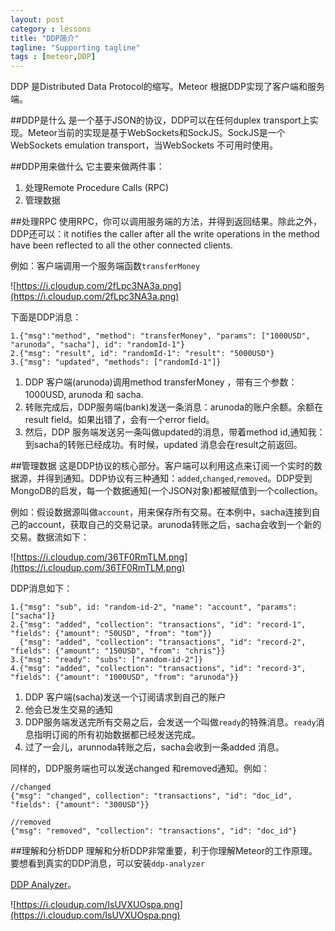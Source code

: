```yaml
---
layout: post
category : lessons
title: "DDP简介"
tagline: "Supporting tagline"
tags : [meteor,DDP]
---
```


DDP 是Distributed Data Protocol的缩写。Meteor 根据DDP实现了客户端和服务端。

##DDP是什么
是一个基于JSON的协议，DDP可以在任何duplex transport上实现。Meteor当前的实现是基于WebSockets和SockJS。SockJS是一个WebSockets emulation transport，当WebSockets 不可用时使用。

##DDP用来做什么
它主要来做两件事：

1. 处理Remote Procedure Calls (RPC)
2. 管理数据

##处理RPC
使用RPC，你可以调用服务端的方法，并得到返回结果。除此之外，DDP还可以：it notifies the caller after all the write operations in the method have been reflected to all the other connected clients.

例如：客户端调用一个服务端函数`transferMoney`

![https://i.cloudup.com/2fLpc3NA3a.png](https://i.cloudup.com/2fLpc3NA3a.png)

下面是DDP消息：

```
1.{"msg":"method", "method": "transferMoney", "params": ["1000USD", "arunoda", "sacha"], id": "randomId-1"}
2.{"msg": "result", id": "randomId-1": "result": "5000USD"}
3.{"msg": "updated", "methods": ["randomId-1"]}
```

1. DDP 客户端(arunoda)调用method transferMoney ，带有三个参数：1000USD, arunoda 和 sacha.
2. 转账完成后，DDP服务端(bank)发送一条消息：arunoda的账户余额。余额在result field。如果出错了，会有一个error field。
3. 然后，DDP 服务端发送另一条叫做updated的消息，带着method id,通知我：到sacha的转账已经成功。有时候，updated 消息会在result之前返回。

##管理数据
这是DDP协议的核心部分。客户端可以利用这点来订阅一个实时的数据源，并得到通知。DDP协议有三种通知：`added`,`changed`,`removed`。DDP受到MongoDB的启发，每一个数据通知(一个JSON对象)都被赋值到一个collection。

例如：假设数据源叫做`account`，用来保存所有交易。在本例中，sacha连接到自己的account，获取自己的交易记录。arunoda转账之后，sacha会收到一个新的交易。数据流如下：

![https://i.cloudup.com/36TF0RmTLM.png](https://i.cloudup.com/36TF0RmTLM.png)

DDP消息如下：

```
1.{"msg": "sub", id: "random-id-2", "name": "account", "params": ["sacha"]}
2.{"msg": "added", "collection": "transactions", "id": "record-1", "fields": {"amount": "50USD", "from": "tom"}}
  {"msg": "added", "collection": "transactions", "id": "record-2", "fields": {"amount": "150USD", "from": "chris"}}
3.{"msg": "ready": "subs": ["random-id-2"]}
4.{"msg": "added", "collection": "transactions", "id": "record-3", "fields": {"amount": "1000USD", "from": "arunoda"}}
```

1. DDP 客户端(sacha)发送一个订阅请求到自己的账户
2. 他会已发生交易的通知
3. DDP服务端发送完所有交易之后，会发送一个叫做`ready`的特殊消息。`ready`消息指明订阅的所有初始数据都已经发送完成。
4. 过了一会儿，arunnoda转账之后，sacha会收到一条added 消息。

同样的，DDP服务端也可以发送changed 和removed通知。例如：

```
//changed
{"msg": "changed", collection": "transactions", "id": "doc_id", "fields": {"amount": "300USD"}}

//removed
{"msg": "removed", "collection": "transactions", "id": "doc_id"}
```

##理解和分析DDP
理解和分析DDP非常重要，利于你理解Meteor的工作原理。要想看到真实的DDP消息，可以安装`ddp-analyzer`

[DDP Analyzer](http://meteorhacks.com/discover-meteor-ddp-in-realtime.html)。

![https://i.cloudup.com/IsUVXUOspa.png](https://i.cloudup.com/IsUVXUOspa.png)











